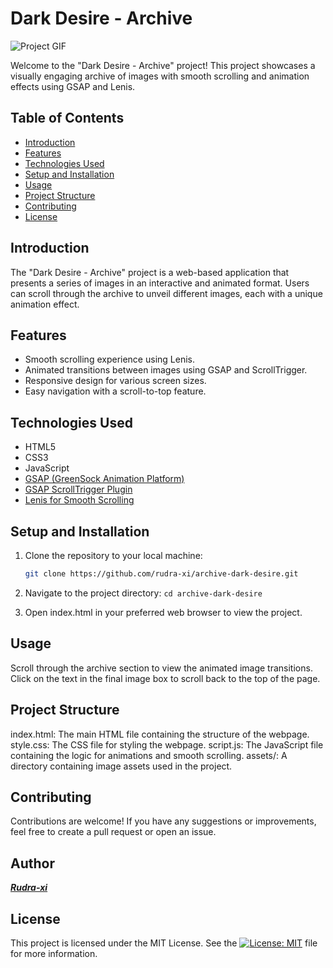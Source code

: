 # Dark Desire - Archive

![Project GIF](./dark.gif)

Welcome to the "Dark Desire - Archive" project! This project showcases a visually engaging archive of images with smooth scrolling and animation effects using GSAP and Lenis.

## Table of Contents

- [Introduction](#introduction)
- [Features](#features)
- [Technologies Used](#technologies-used)
- [Setup and Installation](#setup-and-installation)
- [Usage](#usage)
- [Project Structure](#project-structure)
- [Contributing](#contributing)
- [License](#license)

## Introduction

The "Dark Desire - Archive" project is a web-based application that presents a series of images in an interactive and animated format. Users can scroll through the archive to unveil different images, each with a unique animation effect.

## Features

- Smooth scrolling experience using Lenis.
- Animated transitions between images using GSAP and ScrollTrigger.
- Responsive design for various screen sizes.
- Easy navigation with a scroll-to-top feature.

## Technologies Used

- HTML5
- CSS3
- JavaScript
- [GSAP (GreenSock Animation Platform)](https://greensock.com/gsap/)
- [GSAP ScrollTrigger Plugin](https://greensock.com/scrolltrigger/)
- [Lenis for Smooth Scrolling](https://github.com/studio-freight/lenis)

## Setup and Installation

1. Clone the repository to your local machine:

     ```bash
     git clone https://github.com/rudra-xi/archive-dark-desire.git

     ```

2. Navigate to the project directory:
     `cd archive-dark-desire`

3. Open index.html in your preferred web browser to view the project.

## Usage

Scroll through the archive section to view the animated image transitions.
Click on the text in the final image box to scroll back to the top of the page.

## Project Structure

index.html: The main HTML file containing the structure of the webpage.
style.css: The CSS file for styling the webpage.
script.js: The JavaScript file containing the logic for animations and smooth scrolling.
assets/: A directory containing image assets used in the project.

## Contributing

Contributions are welcome! If you have any suggestions or improvements, feel free to create a pull request or open an issue.

## Author

***[Rudra-xi](https://github.com/rudra-xi)***

## License

This project is licensed under the MIT License. See the [![License: MIT](https://img.shields.io/badge/License-MIT-black.svg)](/LICENSE) file for more information.
